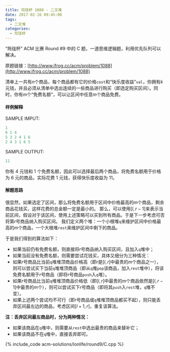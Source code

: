```yaml
---
title: 玲珑杯 1088 - 二叉堆
date: 2017-02-16 09:45:08
tags:
  - 二叉堆
categories:
  - 玲珑杯
---
```


“玲珑杯” ACM 比赛 Round #9 中的 C 题，一道思维逻辑题，利用优先队列可以解决。

原题链接：[http://www.ifrog.cc/acm/problem/1088](http://www.ifrog.cc/acm/problem/1088)

清单上一共有$n$个商品，每个商品都有它的价格`cost`和“快乐度收益”`val`，你拥有$k$元钱，并且必须从清单中选出连续的一些商品进行购买（即选定购买区间）。同时，你有$m$个“免费名额”，可以让区间中任意$m$个商品免费。

<!-- more -->

#### 样例解释

SAMPLE IMPUT:

```cpp
1
6 1 4
5 3 2 4 1 6
2 4 3 1 6 5
```

SAMPLE OUTPUT:

```cpp
11
```

你有 4 元钱和 1 个免费名额，因此可以选择最后两个商品，将免费名额用于价格为 6 元的商品，实际花费 1 元钱，获得快乐度收益为 11。

#### 解题思路

很显然，如果选定了区间，那么将免费名额用于区间中价格最高的$m$个商品，剩余商品花钱买，这样花费的总金额一定是最小的。
那么，可以使用$[l, r - 1]$来表示当前区间，假设对于该区间，使用上述策略可以买到所有商品。于是下一步考虑可否将第$r$号商品纳入购买区间。
我们定义两个堆：一个小根堆`q`来维护区间中价格最高的$m$个商品，一个大根堆`rest`来维护区间中剩下的商品。

于是我们得到的算法如下：

*   如果当前仍有免费名额，则直接将$r$号商品纳入购买区间，且加入`q`堆中；
*   如果当前没有免费名额，则需要尝试花钱买，具体又细分为三种情况：
  *   如果$r$号商品比当前`q`堆堆顶商品价格高（即$r$是$[l, r]$中最贵的$m$个商品之一），则可以尝试买下当前`q`堆堆顶商品（即从`q`堆`pop`该商品，加入`rest`堆中），将该免费名额用于$r$号商品（即将$r$号商品`push`入`q`堆）。
  *   如果$r$号商品比当前`q`堆堆顶商品价格低（即$[l, r]$中最贵的$m$个商品依然是$[l, r - 1]$中最贵的$m$个），则可以尝试买下$r$号商品（即将其`push`入`rest`堆，`q`堆不变）。
  *   如果上述两个尝试均不可行（即$r$号商品或`q`堆堆顶商品都买不起），则只能丢弃区间最左边的商品，考虑区间$[l + 1, r]$，重复该算法。

**注：丢弃区间最左商品时，分为两种情况：**

*   如果该商品在`q`堆中，则需要从`rest`中选出最贵的商品来替补它；
*   如果该商品不在`q`堆中，直接丢弃即可。

{% include_code acm-solutions/lonlife/round9/C.cpp %}

